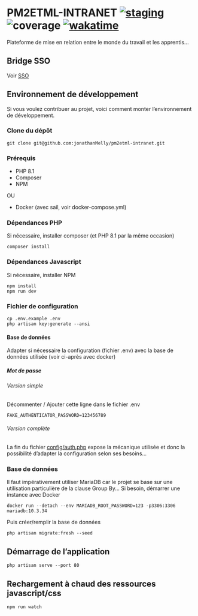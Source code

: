 # PM2ETML-INTRANET [![staging](https://github.com/jonathanMelly/pm2etml-intranet/actions/workflows/main.yml/badge.svg)](https://github.com/jonathanMelly/pm2etml-intranet/actions/workflows/main.yml) ![coverage](http://intranet.pm2etml.ch/coverage_badge.svg) [![wakatime](https://wakatime.com/badge/user/bf7fcc14-d7d0-41c4-99cb-bbe8ecef41bf/project/4fb00346-5e05-4e6b-a906-57e91c256d09.svg)](https://wakatime.com/@bf7fcc14-d7d0-41c4-99cb-bbe8ecef41bf/projects/ctusfaxkkd)

Plateforme de mise en relation entre le monde du travail et les apprentis...

## Bridge SSO
Voir [SSO](doc/sso-bridge/)

## Environnement de développement
Si vous voulez contribuer au projet, voici comment monter l’environnement de développement.

### Clone du dépôt
```shell
git clone git@github.com:jonathanMelly/pm2etml-intranet.git
```

### Prérequis
- PHP 8.1
- Composer
- NPM

OU

- Docker (avec sail, voir docker-compose.yml)

### Dépendances PHP
Si nécessaire, installer composer (et PHP 8.1 par la même occasion)
```shell
composer install
```

### Dépendances Javascript
Si nécessaire, installer NPM
```shell
npm install
npm run dev
```

### Fichier de configuration
```shell
cp .env.example .env
php artisan key:generate --ansi
```

#### Base de données
Adapter si nécessaire la configuration (fichier .env) avec la base de données utilisée (voir ci-après avec docker)

##### Mot de passe
###### Version simple
Décommenter / Ajouter cette ligne dans le fichier .env
```text
FAKE_AUTHENTICATOR_PASSWORD=123456789
```

###### Version complète
La fin du fichier [config/auth.php](https://raw.githubusercontent.com/jonathanMelly/pm2etml-intranet/dev/config/auth.php) expose la mécanique utilisée et donc la possibilité d’adapter la configuration selon ses besoins...

### Base de données
Il faut impérativement utiliser MariaDB car le projet se base sur une utilisation particulière de la clause Group By...
Si besoin, démarrer une instance avec Docker
```shell
docker run --detach --env MARIADB_ROOT_PASSWORD=123 -p3306:3306  mariadb:10.3.34
```
Puis créer/remplir la base de données
```shell
php artisan migrate:fresh --seed
```

## Démarrage de l’application
```shell
php artisan serve --port 80
```

## Rechargement à chaud des ressources javascript/css
```shell
npm run watch
```
